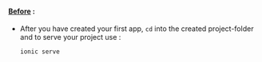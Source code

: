 #### [Before](./tutorial.md/#start-app) :

- After you have created your first app, `cd` into the created project-folder and to serve your project use :

  ```bash
  ionic serve
  ```
